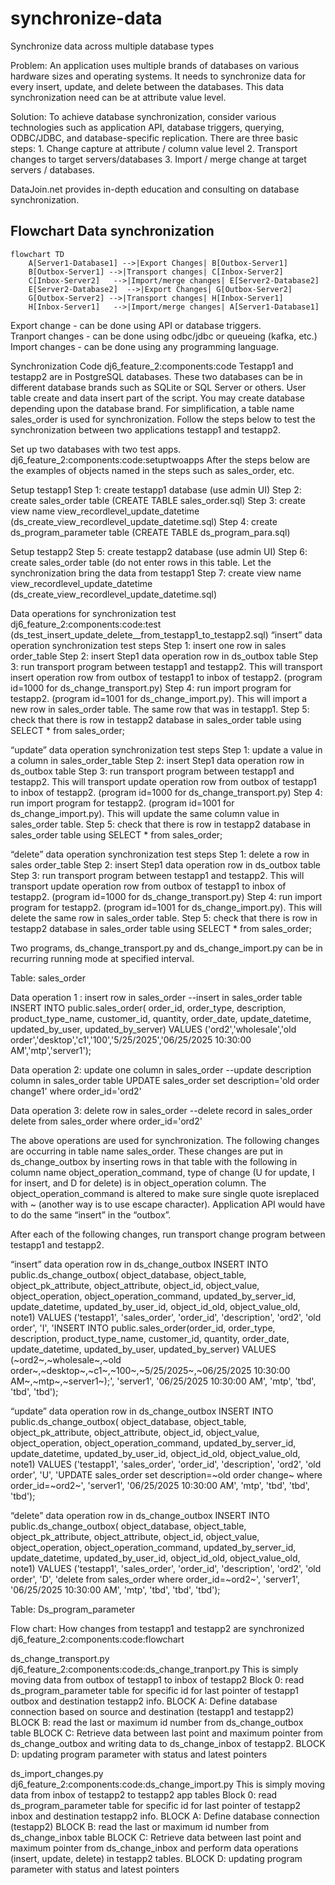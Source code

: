 # synchronize-data
 Synchronize data across multiple database types  

Problem: An application uses multiple brands of databases on various hardware sizes and operating systems. It needs to synchronize data for every insert, update, and delete between the databases. This data synchronization need can be at attribute value level.  

Solution: To achieve database synchronization, consider various technologies such as application API, database triggers, querying, ODBC/JDBC, and database-specific replication. There are three basic steps: 1. Change capture at attribute / column value level  2. Transport changes to target servers/databases 3. Import / merge change at target servers / databases.  

DataJoin.net provides in-depth education and consulting on database synchronization.  

## Flowchart  Data synchronization  
```mermaid  
flowchart TD  
    A[Server1-Database1] -->|Export Changes| B[Outbox-Server1]  
    B[Outbox-Server1] -->|Transport changes| C[Inbox-Server2]  
    C[Inbox-Server2]   -->|Import/merge changes| E[Server2-Database2] 
    E[Server2-Database2]  -->|Export Changes| G[Outbox-Server2]  
    G[Outbox-Server2] -->|Transport changes| H[Inbox-Server1]  
    H[Inbox-Server1]   -->|Import/merge changes| A[Server1-Database1] 
```  

Export change - can be done using API or database triggers.  
Tranport changes - can be done using odbc/jdbc or queueing (kafka, etc.)
Import changes - can be done using any programming language.


Synchronization Code
dj6_feature_2:components:code
Testapp1 and testapp2 are in PostgreSQL databases. These two databases can be in different database brands such as SQLite or SQL Server or others. 
User table create and data insert part of the script. You may create database depending upon the database brand.  For simplification, a table name sales_order is used for synchronization. 
Follow the steps below to test the synchronization between two applications testapp1 and testapp2.

Set up two databases with two test apps.
dj6_feature_2:components:code:setuptwoapps
After the steps below are the examples of objects named in the steps such as sales_order, etc.

Setup testapp1
Step 1: create testapp1 database (use admin UI)
Step 2: create sales_order table (CREATE TABLE sales_order.sql)
Step 3: create view name view_recordlevel_update_datetime (ds_create_view_recordlevel_update_datetime.sql)
Step 4: create ds_program_parameter table (CREATE TABLE  ds_program_para.sql)

Setup testapp2
Step 5: create testapp2 database (use admin UI)
Step 6: create sales_order table (do not enter rows in this table. Let the synchronization bring the data from testapp1
Step 7: create view name view_recordlevel_update_datetime  (ds_create_view_recordlevel_update_datetime.sql)

Data operations for synchronization test
dj6_feature_2:components:code:test
(ds_test_insert_update_delete__from_testapp1_to_testapp2.sql)
“insert” data operation synchronization test steps
Step 1: insert one row in sales order_table
Step 2: insert Step1 data operation row in ds_outbox table
Step 3: run transport program between testapp1 and testapp2. This will transport  insert operation row from outbox of testapp1 to inbox of testapp2. (program id=1000 for ds_change_transport.py)
Step 4: run import program for testapp2. (program id=1001 for ds_change_import.py). This will import a new row in sales_order table. The same row that was in testapp1.
Step 5: check that there is row in testapp2 database in sales_order table using SELECT * from sales_order;

“update” data operation synchronization test steps
Step 1: update a value in a column in sales_order_table
Step 2: insert Step1 data operation row in ds_outbox table
Step 3: run transport program between testapp1 and testapp2. This will transport  update operation row from outbox of testapp1 to inbox of testapp2. (program id=1000 for ds_change_transport.py)
Step 4: run import program for testapp2. (program id=1001 for ds_change_import.py). This will update the same column value in sales_order table.
Step 5: check that there is row in testapp2 database in sales_order table using SELECT * from sales_order;

“delete” data operation synchronization test steps
Step 1: delete a row in sales order_table
Step 2: insert Step1 data operation row in ds_outbox table
Step 3: run transport program between testapp1 and testapp2. This will transport  update operation row from outbox of testapp1 to inbox of testapp2. (program id=1000 for ds_change_transport.py)
Step 4: run import program for testapp2. (program id=1001 for ds_change_import.py). This will delete the same row in sales_order table.
Step 5: check that there is row in testapp2 database in sales_order table using SELECT * from sales_order;

Two programs, ds_change_transport.py and ds_change_import.py can be in recurring running mode at specified interval. 

Table: sales_order

Data operation 1 : insert row in sales_order
--insert in sales_order table
INSERT INTO public.sales_order(
	order_id, order_type, description, product_type_name, customer_id, quantity, order_date, update_datetime, updated_by_user, updated_by_server)
	VALUES ('ord2','wholesale','old order','desktop','c1','100','5/25/2025','06/25/2025  10:30:00 AM','mtp','server1');

Data operation 2: update one column in sales_order
--update description column in sales_order table
UPDATE sales_order set description='old order change1' where order_id='ord2'

Data operation 3: delete row in sales_order
--delete record in sales_order
delete from sales_order where order_id='ord2'

The above operations are used for synchronization. The following changes are occurring in table name sales_order. These changes are put in ds_change_outbox by inserting rows in that table with the following in column name object_operation_command, type of change (U for update, I for insert, and D for delete) is in object_operation column. The object_operation_command is altered to make sure single quote isreplaced with ~ (another way is to use escape character).  Application API would have to do the same “insert” in the “outbox”. 

After each of the following changes, run transport change program between testapp1 and testapp2.

“insert” data operation row in ds_change_outbox
INSERT INTO public.ds_change_outbox(
	object_database, object_table, object_pk_attribute, object_attribute, object_id, object_value, object_operation, object_operation_command, updated_by_server_id, update_datetime, updated_by_user_id, object_id_old, object_value_old, note1)
	VALUES ('testapp1', 'sales_order', 'order_id', 'description', 'ord2', 'old order', 'I', 'INSERT INTO public.sales_order(order_id, order_type, description, product_type_name, customer_id, quantity, order_date, update_datetime, updated_by_user, updated_by_server) VALUES (~ord2~,~wholesale~,~old order~,~desktop~,~c1~,~100~,~5/25/2025~,~06/25/2025  10:30:00 AM~,~mtp~,~server1~);', 'server1', '06/25/2025  10:30:00 AM', 'mtp', 'tbd', 'tbd', 'tbd');

“update” data operation row in ds_change_outbox
INSERT INTO public.ds_change_outbox(
	object_database, object_table, object_pk_attribute, object_attribute, object_id, object_value, object_operation, object_operation_command, updated_by_server_id, update_datetime, updated_by_user_id, object_id_old, object_value_old, note1)
	VALUES ('testapp1', 'sales_order', 'order_id', 'description', 'ord2', 'old order', 'U', 'UPDATE sales_order set description=~old order change~ where order_id=~ord2~', 'server1', '06/25/2025  10:30:00 AM', 'mtp', 'tbd', 'tbd', 'tbd');

“delete” data operation row in ds_change_outbox
INSERT INTO public.ds_change_outbox(
	object_database, object_table, object_pk_attribute, object_attribute, object_id, object_value, object_operation, object_operation_command, updated_by_server_id, update_datetime, updated_by_user_id, object_id_old, object_value_old, note1)
	VALUES ('testapp1', 'sales_order', 'order_id', 'description', 'ord2', 'old order', 'D', 'delete from sales_order where order_id=~ord2~', 'server1', '06/25/2025  10:30:00 AM', 'mtp', 'tbd', 'tbd', 'tbd');

Table: Ds_program_parameter

Flow chart: How changes from testapp1 and testapp2 are synchronized
dj6_feature_2:components:code:flowchart
 
ds_change_transport.py
dj6_feature_2:components:code:ds_change_tranport.py
This is simply moving data from outbox of testapp1 to inbox of testapp2
Block 0:  read ds_program_parameter table for specific  id for last pointer of testapp1 outbox and destination testapp2 info.
BLOCK A: Define database connection based on source and destination (testapp1 and testapp2)
BLOCK B: read the last or maximum id number from ds_change_outbox table
BLOCK C: Retrieve data between last point and maximum pointer from ds_change_outbox and writing data to ds_change_inbox of testapp2.
BLOCK D: updating program parameter with status and latest pointers

ds_import_changes.py
dj6_feature_2:components:code:ds_change_import.py
This is simply moving data from inbox of testapp2  to testapp2 app tables
Block 0: read ds_program_parameter table for specific  id for last pointer of testapp2 inbox and destination testapp2 info.
BLOCK A: Define database connection (testapp2)
BLOCK B: read the last or maximum id number from ds_change_inbox table
BLOCK C: Retrieve data between last point and maximum pointer from ds_change_inbox and perform data operations (insert, update, delete)  in testapp2 tables.
BLOCK D: updating program parameter with status and latest pointers

